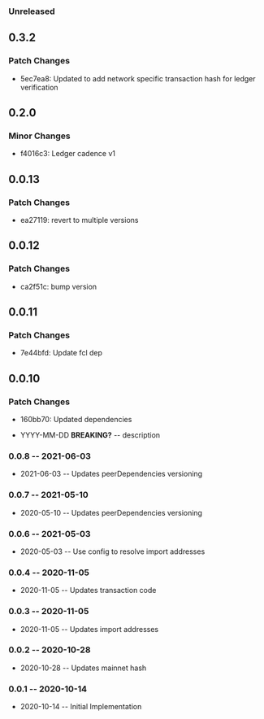 ### Unreleased

## 0.3.2

### Patch Changes

- 5ec7ea8: Updated to add network specific transaction hash for ledger verification

## 0.2.0

### Minor Changes

- f4016c3: Ledger cadence v1

## 0.0.13

### Patch Changes

- ea27119: revert to multiple versions

## 0.0.12

### Patch Changes

- ca2f51c: bump version

## 0.0.11

### Patch Changes

- 7e44bfd: Update fcl dep

## 0.0.10

### Patch Changes

- 160bb70: Updated dependencies

- YYYY-MM-DD **BREAKING?** -- description

### 0.0.8 -- 2021-06-03

- 2021-06-03 -- Updates peerDependencies versioning

### 0.0.7 -- 2021-05-10

- 2020-05-10 -- Updates peerDependencies versioning

### 0.0.6 -- 2021-05-03

- 2020-05-03 -- Use config to resolve import addresses

### 0.0.4 -- 2020-11-05

- 2020-11-05 -- Updates transaction code

### 0.0.3 -- 2020-11-05

- 2020-11-05 -- Updates import addresses

### 0.0.2 -- 2020-10-28

- 2020-10-28 -- Updates mainnet hash

### 0.0.1 -- 2020-10-14

- 2020-10-14 -- Initial Implementation
